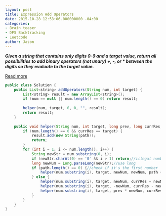 ```yaml
---
layout: post
title: Expression Add Operators
date: 2015-10-28 12:58:06.000000000 -04:00
categories:
- Brain teaser
- DFS Backtracking
- Leetcode
author: Jason
---
```

<p><strong><em>Given a string that contains only digits 0-9 and a target value, return all possibilities to add binary operators (not unary) +, -, or * between the digits so they evaluate to the target value.</em></strong></p>

<p><a href="http://segmentfault.com/a/1190000003797204">Read more</a><br />

``` java
public class Solution {
    public List<string> addOperators(String num, int target) {
        List<string> result = new ArrayList<string>();
        if (num == null || num.length() == 0) return result;
        
        helper(num, target, 0, 0, "", result);
        return result;
    }
    
    public void helper(String num, int target, long prev, long currRes, String path, List<string> result) {
        if (num.length() == 0 && currRes == target) {
            result.add(new String(path));
            return;
        }
        for (int i = 1; i <= num.length(); i++) {
            String newStr = num.substring(0, i);
            if (newStr.charAt(0) == '0' && i > 1) return;//illegal numbers 01, 0123
            long newNum = Long.parseLong(newStr);//use long
            if (path.length() == 0) {//check if it's the first number
                helper(num.substring(i), target, newNum, newNum, path + newStr, result);
            } else {
                helper(num.substring(i), target, newNum, currRes + newNum, path + "+" + newStr, result);
                helper(num.substring(i), target, -newNum, currRes - newNum, path + "-" + newStr, result);
                helper(num.substring(i), target, prev * newNum, currRes - prev + prev * newNum, path + "*" + newStr, result);
            }
        }
    }
}
```
